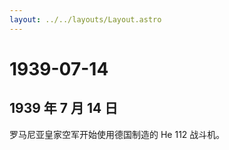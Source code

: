 ```yaml
---
layout: ../../layouts/Layout.astro
---
```


# 1939-07-14

## 1939 年 7 月 14 日

罗马尼亚皇家空军开始使用德国制造的 He 112 战斗机。